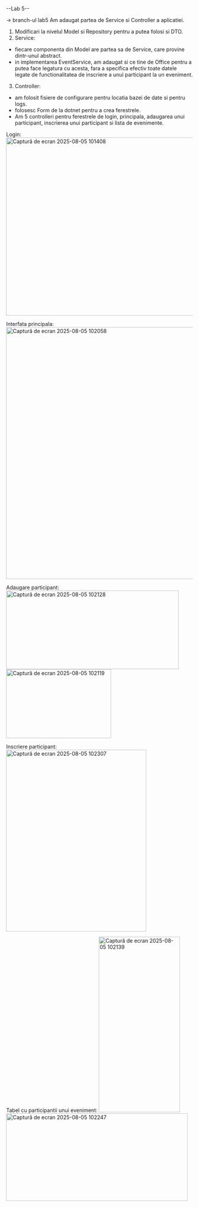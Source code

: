 --Lab 5--

-> branch-ul lab5
Am adaugat partea de Service si Controller a aplicatiei.
1. Modificari la nivelul Model si Repository pentru a putea folosi si DTO.
2. Service:
- fiecare componenta din Model are partea sa de Service, care provine dintr-unul abstract.
- in implementarea EventService, am adaugat si ce tine de Office pentru a putea face legatura cu acesta, fara a specifica efectiv toate datele legate de functionalitatea de inscriere a unui participant la un eveniment.
3. Controller:
- am folosit fisiere de configurare pentru locatia bazei de date si pentru logs.
- folosesc Form de la dotnet pentru a crea ferestrele.
- Am 5 controlleri pentru ferestrele de login, principala, adaugarea unui participant, inscrierea unui participant si lista de evenimente.

Login:
<img width="775" height="480" alt="Captură de ecran 2025-08-05 101408" src="https://github.com/user-attachments/assets/eccd9e39-612c-4ccb-a712-254f1fe66626" />

Interfata principala:
<img width="979" height="679" alt="Captură de ecran 2025-08-05 102058" src="https://github.com/user-attachments/assets/4edb4429-209d-4f55-ba0c-abcf000ca754" />

Adaugare participant:
<img width="466" height="212" alt="Captură de ecran 2025-08-05 102128" src="https://github.com/user-attachments/assets/98e4a5fd-1ef8-4cd9-a823-33585e8e7499" />
<img width="283" height="186" alt="Captură de ecran 2025-08-05 102119" src="https://github.com/user-attachments/assets/461bc014-7b1e-47e4-a4b3-ccc7feffc3c3" />

Inscriere participant:
<img width="378" height="490" alt="Captură de ecran 2025-08-05 102307" src="https://github.com/user-attachments/assets/7ecc74b3-65a3-4b00-b87b-b851ff0355fe" />

Tabel cu participantii unui eveniment:
<img width="219" height="473" alt="Captură de ecran 2025-08-05 102139" src="https://github.com/user-attachments/assets/cd144672-af05-4c7f-a298-a03fcf11fbe6" />
<img width="490" height="236" alt="Captură de ecran 2025-08-05 102247" src="https://github.com/user-attachments/assets/57a49637-38b2-4281-9631-838245723c86" />
